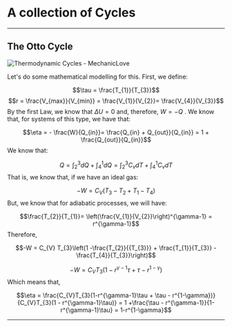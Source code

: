 # A collection of Cycles
---
## The Otto Cycle
![Thermodynamic Cycles - MechanicLove](https://external-content.duckduckgo.com/iu/?u=https%3A%2F%2Fmechaniclove.com%2Fwp-content%2Fuploads%2F2017%2F12%2FP-V-and-T-S-Diagram-of-Otto-Cycle.png&f=1&nofb=1)

Let's do some mathematical modelling for this. First, we define:

$$\tau = \frac{T_{1}}{T_{3}}$$
$$r = \frac{V_{max}}{V_{min}} = \frac{V_{1}}{V_{2}}= \frac{V_{4}}{V_{3}}$$
By the first Law, we know that $\Delta U = 0$ and, therefore, $W = -Q$  . We know that, for systems of this type, we have that:

$$\eta = - \frac{W}{Q_{in}}= \frac{Q_{in} + Q_{out}}{Q_{in}} = 1 + \frac{Q_{out}}{Q_{in}}$$
We know that: 

$$Q = \int_{2}^{3} dQ + \int_{4}^{1} dQ = \int_{2}^{3}C_{v}dT  + \int_{4}^{1}C_{v}dT $$
That is, we know that, if we have an ideal gas:

$$-W = C_{V}  (T_{3} - T_{2} + T_{1} -T_{4})$$
But, we know that for adiabatic processes, we will have:

$$\frac{T_{2}}{T_{1}}= \left(\frac{V_{1}}{V_{2}}\right)^{\gamma-1} = r^{\gamma-1}$$
Therefore,

$$-W = C_{V} T_{3}\left(1 -\frac{T_{2}}{{T_{3}}} + \frac{T_{1}}{T_{3}} - \frac{T_{4}}{T_{3}}\right)$$

$$-W = C_{V}T_{3}(1-r^{\gamma-1}\tau + \tau - r^{1-\gamma})$$
Which means that,

$$\eta = \frac{C_{V}T_{3}(1-r^{\gamma-1}\tau + \tau - r^{1-\gamma})}{C_{V}T_{3}(1 - r^{\gamma-1}\tau)} = 1 +\frac{\tau - r^{\gamma-1}}{1-r^{\gamma-1}\tau} = 1-r^{1-\gamma}$$

---
